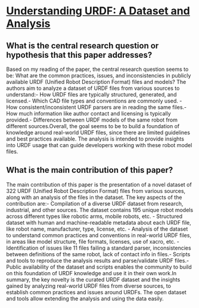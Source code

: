 # [Understanding URDF: A Dataset and Analysis](https://arxiv.org/abs/2308.0514)

## What is the central research question or hypothesis that this paper addresses?

Based on my reading of the paper, the central research question seems to be: What are the common practices, issues, and inconsistencies in publicly available URDF (Unified Robot Description Format) files and models? The authors aim to analyze a dataset of URDF files from various sources to understand:- How URDF files are typically structured, generated, and licensed.- Which CAD file types and conventions are commonly used. - How consistent/inconsistent URDF parsers are in reading the same files.- How much information like author contact and licensing is typically provided.- Differences between URDF models of the same robot from different sources.Overall, the goal seems to be to build a foundation of knowledge around real-world URDF files, since there are limited guidelines and best practices available. The analysis is intended to provide insights into URDF usage that can guide developers working with these robot model files.


## What is the main contribution of this paper?

The main contribution of this paper is the presentation of a novel dataset of 322 URDF (Unified Robot Description Format) files from various sources, along with an analysis of the files in the dataset. The key aspects of the contribution are:- Compilation of a diverse URDF dataset from research, industrial, and other sources. The dataset contains 195 unique robot models across different types like robotic arms, mobile robots, etc. - Structured dataset with human and machine-readable metadata about each URDF file, like robot name, manufacturer, type, license, etc. - Analysis of the dataset to understand common practices and conventions in real-world URDF files, in areas like model structure, file formats, licenses, use of xacro, etc. - Identification of issues like 11 files failing a standard parser, inconsistencies between definitions of the same robot, lack of contact info in files.- Scripts and tools to reproduce the analysis results and parse/validate URDF files.- Public availability of the dataset and scripts enables the community to build on this foundation of URDF knowledge and use it in their own work.In summary, the key novelty is the curated URDF dataset and the insights gained by analyzing real-world URDF files from diverse sources, to establish common practices and issues around URDFs. The open dataset and tools allow extending the analysis and using the data easily.
